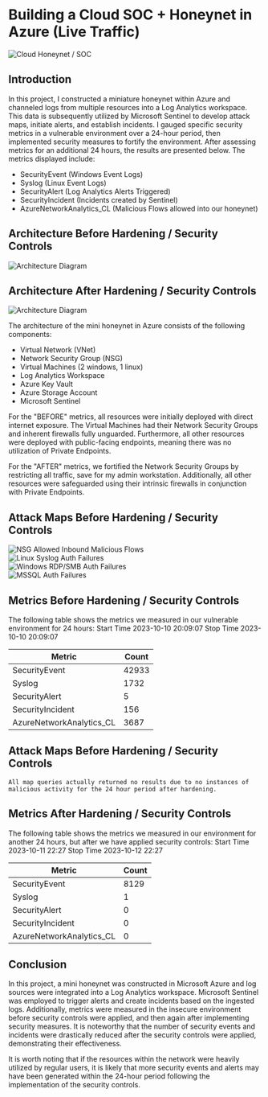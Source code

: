 # Building a Cloud SOC + Honeynet in Azure (Live Traffic)
![Cloud Honeynet / SOC](https://i.imgur.com/ZWxe03e.jpg)

## Introduction

In this project, I constructed a miniature honeynet within Azure and channeled logs from multiple resources into a Log Analytics workspace. This data is subsequently utilized by Microsoft Sentinel to develop attack maps, initiate alerts, and establish incidents. I gauged specific security metrics in a vulnerable environment over a 24-hour period, then implemented security measures to fortify the environment. After assessing metrics for an additional 24 hours, the results are presented below. The metrics displayed include:

- SecurityEvent (Windows Event Logs)
- Syslog (Linux Event Logs)
- SecurityAlert (Log Analytics Alerts Triggered)
- SecurityIncident (Incidents created by Sentinel)
- AzureNetworkAnalytics_CL (Malicious Flows allowed into our honeynet)

## Architecture Before Hardening / Security Controls
![Architecture Diagram](https://i.imgur.com/aBDwnKb.jpg)

## Architecture After Hardening / Security Controls
![Architecture Diagram](https://i.imgur.com/YQNa9Pp.jpg)

The architecture of the mini honeynet in Azure consists of the following components:

- Virtual Network (VNet)
- Network Security Group (NSG)
- Virtual Machines (2 windows, 1 linux)
- Log Analytics Workspace
- Azure Key Vault
- Azure Storage Account
- Microsoft Sentinel


For the "BEFORE" metrics, all resources were initially deployed with direct internet exposure. The Virtual Machines had their Network Security Groups and inherent firewalls fully unguarded. Furthermore, all other resources were deployed with public-facing endpoints, meaning there was no utilization of Private Endpoints.

For the "AFTER" metrics, we fortified the Network Security Groups by restricting all traffic, save for my admin workstation. Additionally, all other resources were safeguarded using their intrinsic firewalls in conjunction with Private Endpoints.

## Attack Maps Before Hardening / Security Controls
![NSG Allowed Inbound Malicious Flows](https://i.imgur.com/k0kg841)<br>
![Linux Syslog Auth Failures](https://i.imgur.com/CszXMDi.png)<br>
![Windows RDP/SMB Auth Failures](https://i.imgur.com/nV6PwAB)<br>
![MSSQL Auth Failures](https://i.imgur.com/LQZzBYP)<br>

## Metrics Before Hardening / Security Controls

The following table shows the metrics we measured in our vulnerable environment for 24 hours:
Start Time 2023-10-10 20:09:07
Stop Time 2023-10-10 20:09:07

| Metric                   | Count
| ------------------------ | -----
| SecurityEvent            | 42933
| Syslog                   | 1732
| SecurityAlert            | 5
| SecurityIncident         | 156
| AzureNetworkAnalytics_CL | 3687

## Attack Maps Before Hardening / Security Controls

```All map queries actually returned no results due to no instances of malicious activity for the 24 hour period after hardening.```

## Metrics After Hardening / Security Controls

The following table shows the metrics we measured in our environment for another 24 hours, but after we have applied security controls:
Start Time 2023-10-11 22:27
Stop Time	2023-10-12 22:27

| Metric                   | Count
| ------------------------ | -----
| SecurityEvent            | 8129
| Syslog                   | 1
| SecurityAlert            | 0
| SecurityIncident         | 0
| AzureNetworkAnalytics_CL | 0

## Conclusion

In this project, a mini honeynet was constructed in Microsoft Azure and log sources were integrated into a Log Analytics workspace. Microsoft Sentinel was employed to trigger alerts and create incidents based on the ingested logs. Additionally, metrics were measured in the insecure environment before security controls were applied, and then again after implementing security measures. It is noteworthy that the number of security events and incidents were drastically reduced after the security controls were applied, demonstrating their effectiveness.

It is worth noting that if the resources within the network were heavily utilized by regular users, it is likely that more security events and alerts may have been generated within the 24-hour period following the implementation of the security controls.
